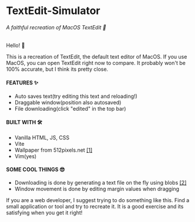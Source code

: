 # TextEdit-Simulator
###### A faithful recreation of MacOS TextEdit 📄

Hello! 👋

This is a recreation of TextEdit, the default text editor of MacOS. If you use MacOS, you can open TextEdit right now to compare. It probably won't be 100% accurate, but I think its pretty close.

#### FEATURES ✨
  - Auto saves text(try editing this text and reloading!)
  - Draggable window(position also autosaved)
  - File downloading(click "edited" in the top bar)

#### BUILT WITH 🛠️
  - Vanilla HTML, JS, CSS
  - Vite
  - Wallpaper from 512pixels.net [[1]](https://512pixels.net/downloads/macos-wallpapers-thumbs/)
  - Vim(yes)

#### SOME COOL THINGS 😎
  - Downloading is done by generating a text file on the fly using blobs [[2]](https://stackoverflow.com/a/19328891)
  - Window movement is done by editing margin values when dragging

If you are a web developer, I suggest trying to do something like this. Find a small application or tool and try to recreate it. It is a good exercise and its satisfying when you get it right!
